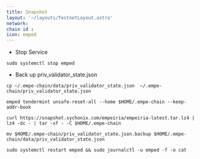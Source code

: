 ```yaml
---
title: Snapshot
layout: '~/layouts/TestnetLayout.astro'
network: 
chain id : 
icon: emped
---
```




- Stop Service
```
sudo systemctl stop emped
```
- Back up priv_validator_state.json
```
cp ~/.empe-chain/data/priv_validator_state.json  ~/.empe-chain/priv_validator_state.json
```
```
emped tendermint unsafe-reset-all --home $HOME/.empe-chain --keep-addr-book
```
```
curl https://snapshot.sychonix.com/empeiria/empeiria-latest.tar.lz4 | lz4 -dc - | tar -xf - -C $HOME/.empe-chain
```
```
mv $HOME/.empe-chain/priv_validator_state.json.backup $HOME/.empe-chain/data/priv_validator_state.json
```
```
sudo systemctl restart emped && sudo journalctl -u emped -f -o cat
```
